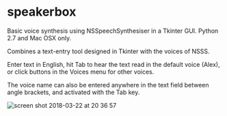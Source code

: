 # speakerbox
Basic voice synthesis using NSSpeechSynthesiser in a Tkinter GUI. Python 2.7 and Mac OSX only.

Combines a text-entry tool designed in Tkinter with the voices of NSSS. 

Enter text in English, hit Tab to hear the text read in the default voice (Alex), or click buttons in the Voices menu for other voices.

The voice name can also be entered anywhere in the text field between angle brackets, and activated with the Tab key.

![screen shot 2018-03-22 at 20 36 57](https://user-images.githubusercontent.com/33779929/37762628-f8b09548-2e10-11e8-9db9-c0fb590939c0.png)
